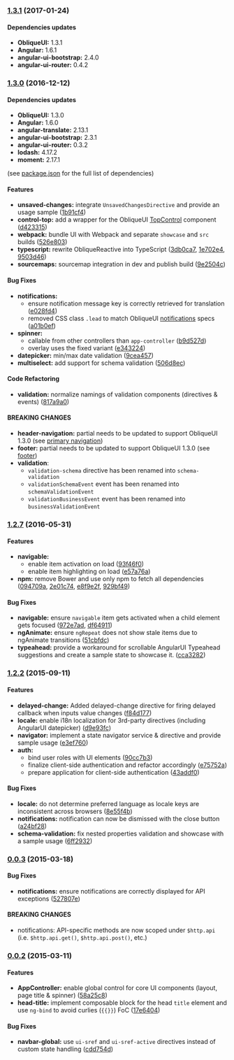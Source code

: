 <a name="1.3.1"></a>
### [1.3.1](http://stash.eap.bit.admin.ch/projects/OUI/repos/oblique-reactive/browse?at=1.3.1) (2017-01-24)

#### Dependencies updates
* **ObliqueUI:** 1.3.1
* **Angular:** 1.6.1
* **angular-ui-bootstrap:** 2.4.0
* **angular-ui-router:** 0.4.2

<a name="1.3.0"></a>
### [1.3.0](http://stash.eap.bit.admin.ch/projects/OUI/repos/oblique-reactive/browse?at=1.3.0) (2016-12-12)

#### Dependencies updates
* **ObliqueUI:** 1.3.0
* **Angular:** 1.6.0
* **angular-translate:** 2.13.1
* **angular-ui-bootstrap:** 2.3.1
* **angular-ui-router:** 0.3.2
* **lodash:** 4.17.2
* **moment:** 2.17.1

(see [package.json](https://stash.eap.bit.admin.ch/projects/OUI/repos/oblique-reactive/browse/package.json?at=1.3.0) for the full list of dependencies)

#### Features
* **unsaved-changes:** integrate `UnsavedChangesDirective` and provide an usage sample ([1b91cf4](http://stash.eap.bit.admin.ch/projects/OUI/repos/oblique-reactive/commits/1b91cf4))
* **control-top:** add a wrapper for the ObliqueUI [TopControl](https://eui.bit.admin.ch/oblique-ui/1.3.0/components.html#components-feedback-top-control) component ([d423315](http://stash.eap.bit.admin.ch/projects/OUI/repos/oblique-reactive/commits/d423315))
* **webpack:** bundle UI with Webpack and separate `showcase` and `src` builds ([526e803](http://stash.eap.bit.admin.ch/projects/OUI/repos/oblique-reactive/commits/526e803))
* **typescript:** rewrite ObliqueReactive into TypeScript ([3db0ca7](http://stash.eap.bit.admin.ch/projects/OUI/repos/oblique-reactive/commits/3db0ca7), [1e702e4](http://stash.eap.bit.admin.ch/projects/OUI/repos/oblique-reactive/commits/1e702e4), [9503d46](http://stash.eap.bit.admin.ch/projects/OUI/repos/oblique-reactive/commits/9503d46))
* **sourcemaps:** sourcemap integration in dev and publish build ([9e2504c](http://stash.eap.bit.admin.ch/projects/OUI/repos/oblique-reactive/commits/9e2504c))

#### Bug Fixes
* **notifications:**
	- ensure notification message key is correctly retrieved for translation ([e028fd4](http://stash.eap.bit.admin.ch/projects/OUI/repos/oblique-reactive/commits/e028fd4))
	- removed CSS class `.lead` to match ObliqueUI [notifications](https://eui.bit.admin.ch/oblique-ui/1.3.0-RC.8/components.html#components-dialogs-notifications) specs ([a01b0ef](http://stash.eap.bit.admin.ch/projects/OUI/repos/oblique-reactive/commits/a01b0ef))
* **spinner:**
	- callable from other controllers than `app-controller` ([b9d527d](http://stash.eap.bit.admin.ch/projects/OUI/repos/oblique-reactive/commits/b9d527d))
	- overlay uses the fixed variant ([e343224](http://stash.eap.bit.admin.ch/projects/OUI/repos/oblique-reactive/commits/e343224))
* **datepicker:** min/max date validation ([9cea457](http://stash.eap.bit.admin.ch/projects/OUI/repos/oblique-reactive/commits/9cea457))
* **multiselect:** add support for schema validation ([506d8ec](http://stash.eap.bit.admin.ch/projects/OUI/repos/oblique-reactive/commits/506d8ec))

#### Code Refactoring
* **validation:** normalize namings of validation components (directives & events) ([817a9a0](http://stash.eap.bit.admin.ch/projects/OUI/repos/oblique-reactive/commits/817a9a0))

#### BREAKING CHANGES
* **header-navigation:** partial needs to be updated to support ObliqueUI 1.3.0 (see [primary navigation](https://eui.bit.admin.ch/oblique-ui/1.3.0/components.html#components-navs-navbars-primary))
* **footer:** partial needs to be updated to support ObliqueUI 1.3.0 (see [footer](https://eui.bit.admin.ch/oblique-ui/1.3.0/components.html#components-branding-footer))
* **validation**:
	- `validation-schema` directive has been renamed into `schema-validation`
	- `validationSchemaEvent` event has been renamed into `schemaValidationEvent`
	- `validationBusinessEvent` event has been renamed into `businessValidationEvent`


<a name="1.2.7"></a>
### [1.2.7](http://stash.eap.bit.admin.ch/projects/OUI/repos/oblique-reactive/browse?at=v1.2.7) (2016-05-31)

#### Features
* **navigable:**
	- enable item activation on load ([93f46f0](http://stash.eap.bit.admin.ch/projects/OUI/repos/oblique-reactive/commits/93f46f0))
	- enable item highlighting on load ([e57a76a](http://stash.eap.bit.admin.ch/projects/OUI/repos/oblique-reactive/commits/e57a76a))
* **npm:** remove Bower and use only npm to fetch all dependencies ([094709a](http://stash.eap.bit.admin.ch/projects/OUI/repos/oblique-reactive/commits/094709a), [2e01c74](http://stash.eap.bit.admin.ch/projects/OUI/repos/oblique-reactive/commits/2e01c74), [e8f9e2f](http://stash.eap.bit.admin.ch/projects/OUI/repos/oblique-reactive/commits/e8f9e2f), [929bf49](http://stash.eap.bit.admin.ch/projects/OUI/repos/oblique-reactive/commits/929bf49))

#### Bug Fixes
* **navigable:** ensure `navigable` item gets activated when a child element gets focused ([972e7ad](http://stash.eap.bit.admin.ch/projects/OUI/repos/oblique-reactive/commits/972e7ad), [df64911](http://stash.eap.bit.admin.ch/projects/OUI/repos/oblique-reactive/commits/df64911))
* **ngAnimate:** ensure `ngRepeat` does not show stale items due to ngAnimate transitions ([51cbfdc](http://stash.eap.bit.admin.ch/projects/OUI/repos/oblique-reactive/commits/51cbfdc))
* **typeahead:** provide a workaround for scrollable AngularUI Typeahead suggestions and create a sample state to showcase it. ([cca3282](http://stash.eap.bit.admin.ch/projects/OUI/repos/oblique-reactive/commits/cca3282))


<a name="1.2.2"></a>
### [1.2.2](http://stash.eap.bit.admin.ch/projects/OUI/repos/oblique-reactive/browse?at=v1.2.2) (2015-09-11)

#### Features
* **delayed-change:** Added delayed-change directive for firing delayed callback when inputs value changes ([f84d177](http://stash.eap.bit.admin.ch/projects/OUI/repos/oblique-reactive/commits/f84d177))
* **locale:** enable i18n localization for 3rd-party directives (including AngularUI datepicker) ([d9e93fc](http://stash.eap.bit.admin.ch/projects/OUI/repos/oblique-reactive/commits/d9e93fc))
* **navigator:** implement a state navigator service & directive and provide sample usage ([e3ef760](http://stash.eap.bit.admin.ch/projects/OUI/repos/oblique-reactive/commits/e3ef760))
* **auth:**
	- bind user roles with UI elements ([90cc7b3](http://stash.eap.bit.admin.ch/projects/OUI/repos/oblique-reactive/commits/90cc7b3))
	- finalize client-side authentication and refactor accordingly ([e75752a](http://stash.eap.bit.admin.ch/projects/OUI/repos/oblique-reactive/commits/e75752a))
	- prepare application for client-side authentication ([43addf0](http://stash.eap.bit.admin.ch/projects/OUI/repos/oblique-reactive/commits/43addf0))

#### Bug Fixes
* **locale:** do not determine preferred language as locale keys are inconsistent across browsers ([8e55f4b](http://stash.eap.bit.admin.ch/projects/OUI/repos/oblique-reactive/commits/8e55f4b))
* **notifications:** notification can now be dismissed with the close button ([a24bf28](http://stash.eap.bit.admin.ch/projects/OUI/repos/oblique-reactive/commits/a24bf28))
* **schema-validation:** fix nested properties validation and showcase with a sample usage ([6ff2932](http://stash.eap.bit.admin.ch/projects/OUI/repos/oblique-reactive/commits/6ff2932))


<a name="0.0.3"></a>
### [0.0.3](http://stash.eap.bit.admin.ch/projects/OUI/repos/oblique-reactive/browse?at=v0.0.3) (2015-03-18)

#### Bug Fixes
* **notifications:** ensure notifications are correctly displayed for API exceptions ([527807e](http://stash.eap.bit.admin.ch/projects/OUI/repos/oblique-reactive/commits/527807e))

#### BREAKING CHANGES
* notifications: API-specific methods are now scoped under `$http.api` (i.e. `$http.api.get()`, `$http.api.post()`, etc.)


<a name="0.0.2"></a>
### [0.0.2](http://stash.eap.bit.admin.ch/projects/OUI/repos/oblique-reactive/browse?at=v0.0.2) (2015-03-11)

#### Features
* **AppController:** enable global control for core UI components (layout, page title & spinner) ([58a25c8](http://stash.eap.bit.admin.ch/projects/OUI/repos/oblique-reactive/commits/58a25c8))
* **head-title:** implement composable block for the head `title` element and use `ng-bind` to avoid curlies (`{{}}`) FoC ([17e6404](http://stash.eap.bit.admin.ch/projects/OUI/repos/oblique-reactive/commits/17e6404))

#### Bug Fixes
* **navbar-global:** use `ui-sref` and `ui-sref-active` directives instead of custom state handling ([cdd754d](http://stash.eap.bit.admin.ch/projects/OUI/repos/oblique-reactive/commits/cdd754d))
